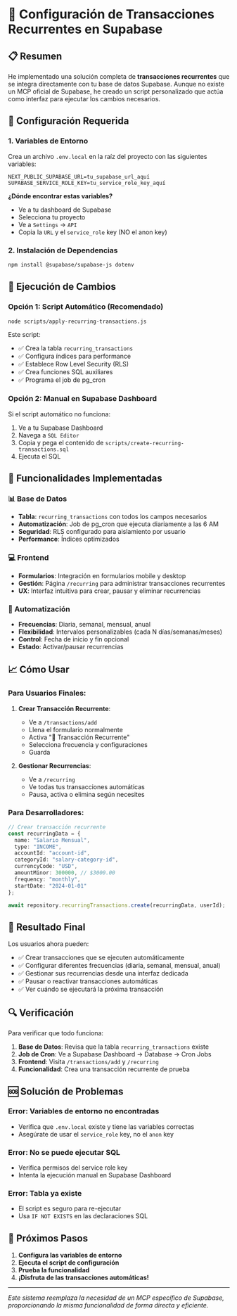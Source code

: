 # 🚀 Configuración de Transacciones Recurrentes en Supabase

## 📋 Resumen

He implementado una solución completa de **transacciones recurrentes** que se integra directamente con tu base de datos Supabase. Aunque no existe un MCP oficial de Supabase, he creado un script personalizado que actúa como interfaz para ejecutar los cambios necesarios.

## 🔧 Configuración Requerida

### 1. Variables de Entorno

Crea un archivo `.env.local` en la raíz del proyecto con las siguientes variables:

```env
NEXT_PUBLIC_SUPABASE_URL=tu_supabase_url_aquí
SUPABASE_SERVICE_ROLE_KEY=tu_service_role_key_aquí
```

**¿Dónde encontrar estas variables?**
- Ve a tu dashboard de Supabase
- Selecciona tu proyecto
- Ve a `Settings` → `API`
- Copia la `URL` y el `service_role` key (NO el anon key)

### 2. Instalación de Dependencias

```bash
npm install @supabase/supabase-js dotenv
```

## 🎯 Ejecución de Cambios

### Opción 1: Script Automático (Recomendado)

```bash
node scripts/apply-recurring-transactions.js
```

Este script:
- ✅ Crea la tabla `recurring_transactions`
- ✅ Configura índices para performance
- ✅ Establece Row Level Security (RLS)
- ✅ Crea funciones SQL auxiliares
- ✅ Programa el job de pg_cron

### Opción 2: Manual en Supabase Dashboard

Si el script automático no funciona:

1. Ve a tu Supabase Dashboard
2. Navega a `SQL Editor`
3. Copia y pega el contenido de `scripts/create-recurring-transactions.sql`
4. Ejecuta el SQL

## 🌟 Funcionalidades Implementadas

### 📊 Base de Datos
- **Tabla**: `recurring_transactions` con todos los campos necesarios
- **Automatización**: Job de pg_cron que ejecuta diariamente a las 6 AM
- **Seguridad**: RLS configurado para aislamiento por usuario
- **Performance**: Índices optimizados

### 💻 Frontend
- **Formularios**: Integración en formularios mobile y desktop
- **Gestión**: Página `/recurring` para administrar transacciones recurrentes
- **UX**: Interfaz intuitiva para crear, pausar y eliminar recurrencias

### 🔄 Automatización
- **Frecuencias**: Diaria, semanal, mensual, anual
- **Flexibilidad**: Intervalos personalizables (cada N días/semanas/meses)
- **Control**: Fecha de inicio y fin opcional
- **Estado**: Activar/pausar recurrencias

## 📈 Cómo Usar

### Para Usuarios Finales:

1. **Crear Transacción Recurrente**:
   - Ve a `/transactions/add`
   - Llena el formulario normalmente
   - Activa "🔄 Transacción Recurrente"
   - Selecciona frecuencia y configuraciones
   - Guarda

2. **Gestionar Recurrencias**:
   - Ve a `/recurring`
   - Ve todas tus transacciones automáticas
   - Pausa, activa o elimina según necesites

### Para Desarrolladores:

```typescript
// Crear transacción recurrente
const recurringData = {
  name: "Salario Mensual",
  type: "INCOME",
  accountId: "account-id",
  categoryId: "salary-category-id",
  currencyCode: "USD",
  amountMinor: 300000, // $3000.00
  frequency: "monthly",
  startDate: "2024-01-01"
};

await repository.recurringTransactions.create(recurringData, userId);
```

## 🎉 Resultado Final

Los usuarios ahora pueden:
- ✅ Crear transacciones que se ejecuten automáticamente
- ✅ Configurar diferentes frecuencias (diaria, semanal, mensual, anual)
- ✅ Gestionar sus recurrencias desde una interfaz dedicada
- ✅ Pausar o reactivar transacciones automáticas
- ✅ Ver cuándo se ejecutará la próxima transacción

## 🔍 Verificación

Para verificar que todo funciona:

1. **Base de Datos**: Revisa que la tabla `recurring_transactions` existe
2. **Job de Cron**: Ve a Supabase Dashboard → Database → Cron Jobs
3. **Frontend**: Visita `/transactions/add` y `/recurring`
4. **Funcionalidad**: Crea una transacción recurrente de prueba

## 🆘 Solución de Problemas

### Error: Variables de entorno no encontradas
- Verifica que `.env.local` existe y tiene las variables correctas
- Asegúrate de usar el `service_role` key, no el `anon` key

### Error: No se puede ejecutar SQL
- Verifica permisos del service role key
- Intenta la ejecución manual en Supabase Dashboard

### Error: Tabla ya existe
- El script es seguro para re-ejecutar
- Usa `IF NOT EXISTS` en las declaraciones SQL

## 🎯 Próximos Pasos

1. **Configura las variables de entorno**
2. **Ejecuta el script de configuración**
3. **Prueba la funcionalidad**
4. **¡Disfruta de las transacciones automáticas!**

---

*Este sistema reemplaza la necesidad de un MCP específico de Supabase, proporcionando la misma funcionalidad de forma directa y eficiente.*



